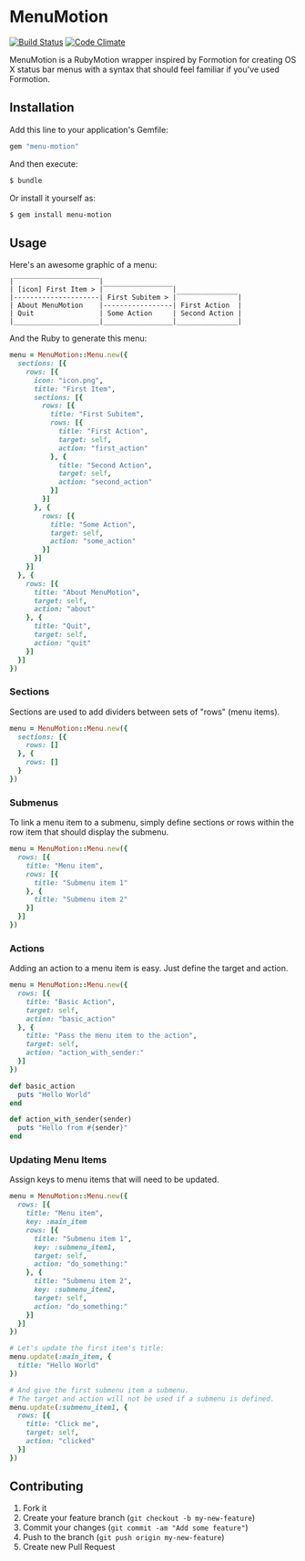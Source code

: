 # MenuMotion

[![Build Status](https://travis-ci.org/codelation/menu-motion.svg)](https://travis-ci.org/codelation/menu-motion)
[![Code Climate](https://codeclimate.com/github/codelation/menu-motion.png)](https://codeclimate.com/github/codelation/menu-motion)

MenuMotion is a RubyMotion wrapper inspired by Formotion for creating OS X status bar menus with a syntax that should feel familiar if you've used Formotion.

## Installation

Add this line to your application's Gemfile:

```ruby
gem "menu-motion"
```

And then execute:

```sh
$ bundle
```

Or install it yourself as:

```sh
$ gem install menu-motion
```

## Usage

Here's an awesome graphic of a menu:

```
|‾‾‾‾‾‾‾‾‾‾‾‾‾‾‾‾‾‾‾‾‾|
| [icon] First Item > |‾‾‾‾‾‾‾‾‾‾‾‾‾‾‾‾‾|
|---------------------| First Subitem > |‾‾‾‾‾‾‾‾‾‾‾‾‾‾‾|
| About MenuMotion    |-----------------| First Action  |
| Quit                | Some Action     | Second Action |
|_____________________|_________________|_______________|
```

And the Ruby to generate this menu:

```ruby
menu = MenuMotion::Menu.new({
  sections: [{
    rows: [{
      icon: "icon.png",
      title: "First Item",
      sections: [{
        rows: [{
          title: "First Subitem",
          rows: [{
            title: "First Action",
            target: self,
            action: "first_action"
          }, {
            title: "Second Action",
            target: self,
            action: "second_action"
          }]
        }]
      }, {
        rows: [{
          title: "Some Action",
          target: self,
          action: "some_action"
        }]
      }]
    }]
  }, {
    rows: [{
      title: "About MenuMotion",
      target: self,
      action: "about"
    }, {
      title: "Quit",
      target: self,
      action: "quit"
    }]
  }]
})
```

### Sections

Sections are used to add dividers between sets of "rows" (menu items).

```ruby
menu = MenuMotion::Menu.new({
  sections: [{
    rows: []
  }, {
    rows: []
  }
})
```

### Submenus

To link a menu item to a submenu, simply define sections
or rows within the row item that should display the submenu.

```ruby
menu = MenuMotion::Menu.new({
  rows: [{
    title: "Menu item",
    rows: [{
      title: "Submenu item 1"
    }, {
      title: "Submenu item 2"
    }]
  }]
})
```

### Actions

Adding an action to a menu item is easy. Just define the
target and action.

```ruby
menu = MenuMotion::Menu.new({
  rows: [{
    title: "Basic Action",
    target: self,
    action: "basic_action"
  }, {
    title: "Pass the menu item to the action",
    target: self,
    action: "action_with_sender:"
  }]
})

def basic_action
  puts "Hello World"
end

def action_with_sender(sender)
  puts "Hello from #{sender}"
end
```

### Updating Menu Items

Assign keys to menu items that will need to be updated.

```ruby
menu = MenuMotion::Menu.new({
  rows: [{
    title: "Menu item",
    key: :main_item
    rows: [{
      title: "Submenu item 1",
      key: :submenu_item1,
      target: self,
      action: "do_something:"
    }, {
      title: "Submenu item 2",
      key: :submenu_item2,
      target: self,
      action: "do_something:"
    }]
  }]
})

# Let's update the first item's title:
menu.update(:main_item, {
  title: "Hello World"
})

# And give the first submenu item a submenu.
# The target and action will not be used if a submenu is defined.
menu.update(:submenu_item1, {
  rows: [{
    title: "Click me",
    target: self,
    action: "clicked"
  }]
})
```

## Contributing

1. Fork it
2. Create your feature branch (`git checkout -b my-new-feature`)
3. Commit your changes (`git commit -am "Add some feature"`)
4. Push to the branch (`git push origin my-new-feature`)
5. Create new Pull Request
